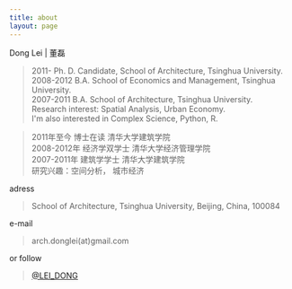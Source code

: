 ```yaml
---
title: about
layout: page
---
```


Dong Lei | 董磊

> 2011-  Ph. D.  Candidate, School of Architecture, Tsinghua University.  
> 2008-2012  B.A.  School of Economics and Management, Tsinghua University.  
> 2007-2011  B.A.  School of Architecture, Tsinghua University.  
> Research interest: Spatial Analysis, Urban Economy.  
> I'm also interested in Complex Science, Python, R.

>2011年至今  博士在读  清华大学建筑学院  
2008-2012年  经济学双学士  清华大学经济管理学院  
2007-2011年  建筑学学士  清华大学建筑学院  
研究兴趣：空间分析， 城市经济

adress 

> School of Architecture, Tsinghua University,
Beijing, China, 100084

e-mail 

> arch.donglei(at)gmail.com

or follow 

> [@LEI_DONG](http://weibo.com/u/1995374987)

